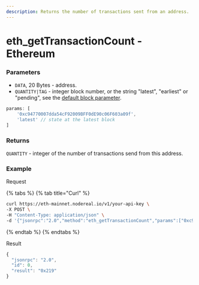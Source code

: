 ```yaml
---
description: Returns the number of transactions sent from an address.
---
```


# eth\_getTransactionCount - Ethereum

### Parameters

* `DATA`, 20 Bytes - address.
* `QUANTITY|TAG` - integer block number, or the string "latest", "earliest" or "pending", see the [default block parameter](https://eth.wiki/json-rpc/API#the-default-block-parameter).

```javascript
params: [
    '0xc94770007dda54cF92009BFF0dE90c06F603a09f',
    'latest' // state at the latest block
]
```

### Returns

`QUANTITY` - integer of the number of transactions send from this address.

### Example

Request

{% tabs %}
{% tab title="Curl" %}
```bash
curl https://eth-mainnet.nodereal.io/v1/your-api-key \
-X POST \
-H "Content-Type: application/json" \
-d '{"jsonrpc":"2.0","method":"eth_getTransactionCount","params":["0xc94770007dda54cF92009BFF0dE90c06F603a09f","latest"],"id":0}'
```
{% endtab %}
{% endtabs %}

Result

```javascript
{
  "jsonrpc": "2.0",
  "id": 0,
  "result": "0x219"
}
```

